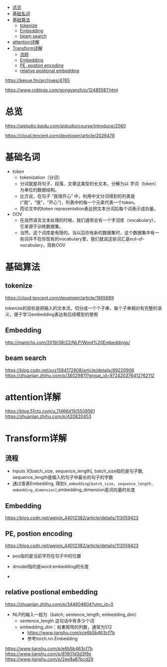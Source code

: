 - [总览](#总览)
- [基础名词](#基础名词)
- [基础算法](#基础算法)
  - [tokenize](#tokenize)
  - [Embedding](#embedding)
  - [beam search](#beam-search)
- [attention详解](#attention详解)
- [Transform详解](#transform详解)
  - [流程](#流程)
  - [Embedding](#embedding-1)
  - [PE, postion encoding](#pe-postion-encoding)
  - [relative postional embedding](#relative-postional-embedding)

https://kexue.fm/archives/4765

https://www.cnblogs.com/gongyanzh/p/12485587.html

# 总览
https://aistudio.baidu.com/aistudio/course/introduce/2060

https://cloud.tencent.com/developer/article/2026478

# 基础名词
- token
  - tokenization（分词）
  - 分词就是将句子、段落、文章这类型的长文本，分解为以 字词（token） 为单位的数据结构。
  -  比方说，在句子 “我很开心” 中，利用中文分词得到的列表是 {“我”，“很”，“开心”}，列表中的每一个元素代表一个token。
  -  而论文中的token representation表达把文本分词后每个词表示成向量。
- OOV
  - 在自然语言文本处理的时候，我们通常会有一个字词库（vocabulary），它来源于训练数据集。
  - 当然，这个词库是有限的。当以后你有新的数据集时，这个数据集中有一些词并不在你现有的vocabulary里，我们就说这些词汇是out-of-vocabulary，简称OOV

# 基础算法

## tokenize
https://cloud.tencent.com/developer/article/1865689

tokenize的目标是把输入的文本流，切分成一个个子串，每个子串相对有完整的语义，便于学习embedding表达和后续模型的使用

## Embedding
http://mantchs.com/2019/08/22/NLP/Word%20Embeddings/

## beam search
https://blog.csdn.net/xyz1584172808/article/details/89220906
https://zhuanlan.zhihu.com/p/36029811?group_id=972420376412762112

# attention详解
https://blog.51cto.com/u_11466419/5509561
https://zhuanlan.zhihu.com/p/420820453



# Transform详解

## 流程

- Inputs X[batch_size, sequence_length], batch_size指的是句子数, sequence_length是输入的句子中最长的句子的字数
- 通过查表Embedding, 得到`X_embedding[batch_size, sequence_length, embedding_dimension]`,embedding_dimension是词向量的长度


## Embedding
https://blog.csdn.net/weixin_44012382/article/details/113059423

## PE, postion encoding
https://blog.csdn.net/weixin_44012382/article/details/113059423
- pos指的是当前字符在句子中的位置
- dmodel指的是word embedding的长度

- 


## relative postional embedding
https://zhuanlan.zhihu.com/p/344604604?utm_id=0
- NLP的输入一般为（batch, sentence_length, embedding_dim）
  - sentence_length 这句话中有多少个词
  - embedding_dim：权重矩阵的列数，通常为512
    - https://www.jianshu.com/p/e6b5b463cf7b
    - 参考torch.nn.Embedding



https://www.jianshu.com/p/e6b5b463cf7b
https://www.jianshu.com/p/81901d3d3f8e
https://www.jianshu.com/p/2ee8a87bcd29